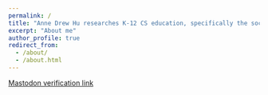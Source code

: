 ```yaml
---
permalink: /
title: "Anne Drew Hu researches K-12 CS education, specifically the social impact of computing"
excerpt: "About me"
author_profile: true
redirect_from: 
  - /about/
  - /about.html
---
```


<a rel="me" href="https://hci.social/@annedrewhu">Mastodon verification link</a>